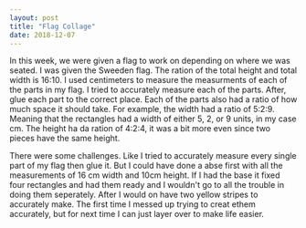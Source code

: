 ```yaml
---
layout: post
title: "Flag Collage"
date: 2018-12-07
--- 
```


In this week, we were given a flag to work on depending on where we was seated. I was given the Sweeden flag. The ration of the total height and total width is 16:10. I used centimeters to measure the measurments of each of the parts in my flag. I tried to accurately measure each of the parts. After, glue each part to the correct place. Each of the parts also had a ratio of how much space it should take. For example, the width had a ratio of 5:2:9. Meaning that the rectangles had a width of either 5, 2, or 9 units, in my case cm. The height ha da ration of 4:2:4, it was a bit more even since two pieces have the same height. 

There were some challenges. Like I tried to accurately measure every single part of my flag then glue it. But I could have done a abse first with all the measurements of 16 cm width and 10cm height. If I had the base it fixed four rectangles and had them ready and I wouldn't go to all the trouble in doing them seperately. After I would on have two yellow stripes to accurately make. The first time I messed up trying to creat ethem accurately, but for next time I can just layer over to make life easier.  
